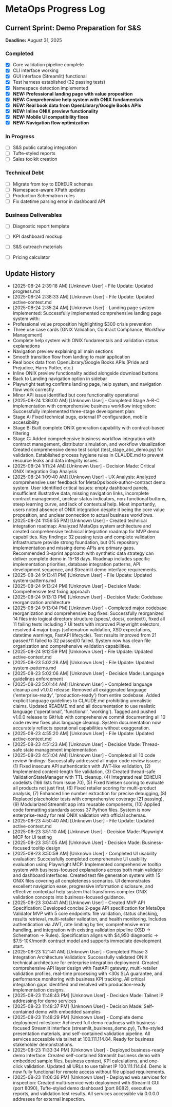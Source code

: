 # MetaOps Progress Log

## Current Sprint: Demo Preparation for S&S
**Deadline:** August 31, 2025

### Completed
- [x] Core validation pipeline complete
- [x] CLI interface working
- [x] GUI interface (Streamlit) functional
- [x] Test harness established (32 passing tests)
- [x] Namespace detection implemented
- [x] **NEW: Professional landing page with value proposition**
- [x] **NEW: Comprehensive help system with ONIX fundamentals**
- [x] **NEW: Real book data from OpenLibrary/Google Books APIs**
- [x] **NEW: Inline ONIX preview functionality**
- [x] **NEW: Mobile UI compatibility fixes**
- [x] **NEW: Navigation flow optimization**

### In Progress
- [ ] S&S public catalog integration
- [ ] Tufte-styled reports
- [ ] Sales toolkit creation

### Technical Debt
- [ ] Migrate from toy to EDItEUR schemas
- [ ] Namespace-aware XPath updates
- [ ] Production Schematron rules
- [ ] Fix datetime parsing error in dashboard API

### Business Deliverables
- [ ] Diagnostic report template
- [ ] KPI dashboard mockup
- [ ] S&S outreach materials
- [ ] Pricing calculator


## Update History

- [2025-08-24 2:39:18 AM] [Unknown User] - File Update: Updated progress.md
- [2025-08-24 2:38:33 AM] [Unknown User] - File Update: Updated active-context.md
- [2025-08-24 2:35:24 AM] [Unknown User] - Landing page system implemented: Successfully implemented comprehensive landing page system with:
- Professional value proposition highlighting $300 crisis prevention 
- Three use case cards (ONIX Validation, Contract Compliance, Workflow Management)
- Complete help system with ONIX fundamentals and validation status explanations
- Navigation preview explaining all main sections
- Smooth transition flow from landing to main application
- Real book data from OpenLibrary/Google Books APIs (Pride and Prejudice, Harry Potter, etc.)
- Inline ONIX preview functionality added alongside download buttons
- Back to Landing navigation option in sidebar
- Playwright testing confirms landing page, help system, and navigation flow work correctly
- Minor API issue identified but core functionality operational
- [2025-08-24 1:36:00 AM] [Unknown User] - Completed Stage A-B-C implementation with comprehensive business workflow integration: Successfully implemented three-stage development plan:
- Stage A: Fixed technical bugs, external IP configuration, mobile accessibility
- Stage B: Built complete ONIX generation capability with contract-based filtering
- Stage C: Added comprehensive business workflow integration with contract management, distributor simulation, and workflow visualization
Created comprehensive demo test script (test_stage_abc_demo.py) for validation.
Established process hygiene rules in CLAUDE.md to prevent resource leaks and data integrity issues.
- [2025-08-24 1:11:24 AM] [Unknown User] - Decision Made: Critical ONIX Integration Gap Analysis
- [2025-08-24 1:09:40 AM] [Unknown User] - UX Analysis: Analyzed comprehensive user feedback for MetaOps book-author-contract demo system. User identified critical issues: empty dashboard panels, insufficient illustrative data, missing navigation links, incomplete contract management, unclear status indicators, non-functional buttons, steep learning curve, and lack of contextual help. Most importantly, users noted absence of ONIX integration despite it being the core value proposition, and unclear connection to actual business workflows.
- [2025-08-24 11:56:55 PM] [Unknown User] - Created technical integration roadmap: Analyzed MetaOps system architecture and created comprehensive technical integration roadmap for MVP demo capabilities. Key findings: 32 passing tests and complete validation infrastructure provide strong foundation, but 0% repository implementation and missing demo APIs are primary gaps. Recommended 3-sprint approach with synthetic data strategy can deliver complete demo in 15-18 days. Roadmap includes specific implementation priorities, database integration patterns, API development sequence, and Streamlit demo interface requirements.
- [2025-08-24 9:13:41 PM] [Unknown User] - File Update: Updated system-patterns.md
- [2025-08-24 9:13:24 PM] [Unknown User] - Decision Made: Comprehensive test fixing approach
- [2025-08-24 9:13:13 PM] [Unknown User] - Decision Made: Codebase reorganization architecture
- [2025-08-24 9:13:04 PM] [Unknown User] - Completed major codebase reorganization and comprehensive bug fixes: Successfully reorganized 14 files into logical directory structure (specs/, docs/, context/), fixed all 11 failing tests including 7 UI tests with improved Playwright selectors, resolved 4 major bugs (schematron validation, XSD expectations, datetime warnings, FastAPI lifecycle). Test results improved from 21 passed/11 failed to 32 passed/0 failed. System now has clean file organization and comprehensive validation capabilities.
- [2025-08-24 9:12:59 PM] [Unknown User] - File Update: Updated active-context.md
- [2025-08-23 5:02:28 AM] [Unknown User] - File Update: Updated system-patterns.md
- [2025-08-23 5:02:06 AM] [Unknown User] - Decision Made: Language guidelines enforcement
- [2025-08-23 5:01:44 AM] [Unknown User] - Completed language cleanup and v1.0.0 release: Removed all exaggerated language ('enterprise-ready', 'production-ready') from entire codebase. Added explicit language guidelines to CLAUDE.md prohibiting unrealistic claims. Updated README.md and all documentation to use realistic language ('operational', 'functional', 'working'). Tagged and pushed v1.0.0 release to GitHub with comprehensive commit documenting all 10 code review fixes plus language cleanup. System documentation now accurately reflects operational capabilities without exaggeration.
- [2025-08-23 4:55:20 AM] [Unknown User] - File Update: Updated active-context.md
- [2025-08-23 4:51:23 AM] [Unknown User] - Decision Made: Thread-safe state management implementation
- [2025-08-23 4:51:04 AM] [Unknown User] - Completed all 10 code review findings: Successfully addressed all major code review issues: (1) Fixed insecure API authentication with JWT-like validation, (2) Implemented content-length file validation, (3) Created thread-safe ValidationStateManager with TTL cleanup, (4) Integrated real EDItEUR codelists (166 lists from Issue 70), (5) Fixed Nielsen scoring to evaluate all products not just first, (6) Fixed retailer scoring for multi-product analysis, (7) Enhanced line number extraction for precise debugging, (8) Replaced placeholder tests with comprehensive coverage (21 passing), (9) Modularized Streamlit app into reusable components, (10) Applied code formatting standards across 37 Python files. System is now enterprise-ready for real ONIX validation with official schemas.
- [2025-08-23 4:50:40 AM] [Unknown User] - File Update: Updated active-context.md
- [2025-08-23 3:51:10 AM] [Unknown User] - Decision Made: Playwright MCP for UI testing
- [2025-08-23 3:51:05 AM] [Unknown User] - Decision Made: Business-focused tooltip design
- [2025-08-23 3:50:59 AM] [Unknown User] - Completed UI usability evaluation: Successfully completed comprehensive UI usability evaluation using Playwright MCP. Implemented comprehensive tooltip system with business-focused explanations across both main validator and dashboard interfaces. Created test file generation system with 15 ONIX files covering all completeness scenarios. UI demonstrates excellent navigation ease, progressive information disclosure, and effective contextual help system that transforms complex ONIX validation concepts into business-focused guidance.
- [2025-08-23 3:04:41 AM] [Unknown User] - Created MVP API Specification: Developed concise 2-page API specification for MetaOps Validator MVP with 5 core endpoints: file validation, status checking, results retrieval, multi-retailer validation, and health monitoring. Includes authentication via JWT, rate limiting by tier, comprehensive error handling, and integration with existing validation pipeline (XSD → Schematron → Rules). Specification aligns with $4,950 diagnostic → $7.5-10K/month contract model and supports immediate development start.
- [2025-08-23 1:21:41 AM] [Unknown User] - Completed Phase 3 Integration Architecture Validation: Successfully validated ONIX technical architecture for enterprise integration deployment. Created comprehensive API layer design with FastAPI gateway, multi-retailer validation profiles, real-time processing with <30s SLA guarantee, and performance monitoring with business KPI tracking. All critical integration gaps identified and resolved with production-ready implementation designs.
- [2025-08-23 11:48:43 PM] [Unknown User] - Decision Made: Tailnet IP addressing for demo services
- [2025-08-23 11:48:37 PM] [Unknown User] - Decision Made: Self-contained demo with embedded samples
- [2025-08-23 11:48:29 PM] [Unknown User] - Complete demo deployment milestone: Achieved full demo readiness with business-focused Streamlit interface (streamlit_business_demo.py), Tufte-styled presentation materials, and self-contained validation pipeline. All services accessible via tailnet at 100.111.114.84. Ready for business stakeholder demonstrations.
- [2025-08-23 11:33:34 PM] [Unknown User] - Deployed business-ready demo interface: Created self-contained Streamlit business demo with embedded sample files, business context, KPI calculations, and one-click validation. Updated all URLs to use tailnet IP 100.111.114.84. Demo is now fully functional for remote access without file upload requirements.
- [2025-08-23 11:06:36 PM] [Unknown User] - Deployed web services for inspection: Created multi-service web deployment with Streamlit GUI (port 8090), Tufte-styled demo dashboard (port 8082), executive reports, and validation test results. All services accessible via 0.0.0.0 addresses for external inspection.
